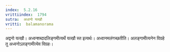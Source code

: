 ```yaml
---
index:  5.2.16
vrittiindex:  1794
sutra:  अध्वनो यत्खौ
vritti:  balamanorama 
---
```


अद्वनो यत्खौ। अध्वन्शब्दादलिङ्गमीत्यर्थे यत्खौ स्त इत्यर्थः। अध्वानमलंगच्छतीति। अलङ्गामीत्यनेन विग्रहे तु अध्वनोऽलङ्गामीत्येव विग्रहः। 

